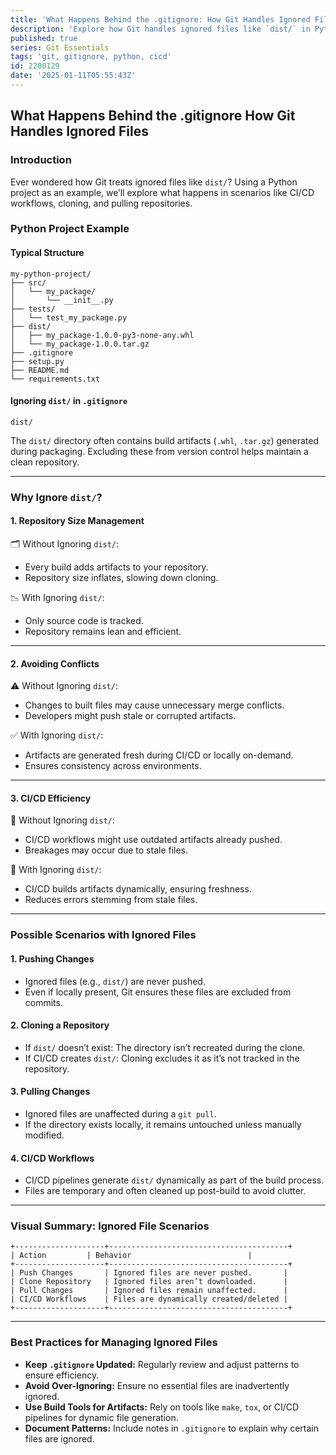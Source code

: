 ```yaml
---
title: 'What Happens Behind the .gitignore: How Git Handles Ignored Files'
description: 'Explore how Git handles ignored files like `dist/` in Python projects, covering scenarios like CI/CD, cloning, and pulling repositories.'
published: true
series: Git Essentials
tags: 'git, gitignore, python, cicd'
id: 2200129
date: '2025-01-11T05:55:43Z'
---
```


## What Happens Behind the .gitignore How Git Handles Ignored Files

### Introduction

Ever wondered how Git treats ignored files like `dist/`? Using a Python project as an example, we’ll explore what happens in scenarios like CI/CD workflows, cloning, and pulling repositories.

### Python Project Example

#### Typical Structure

```plaintext
my-python-project/
├── src/
│   └── my_package/
│       └── __init__.py
├── tests/
│   └── test_my_package.py
├── dist/
│   ├── my_package-1.0.0-py3-none-any.whl
│   └── my_package-1.0.0.tar.gz
├── .gitignore
├── setup.py
├── README.md
└── requirements.txt
```

#### Ignoring `dist/` in `.gitignore`

```plaintext
dist/
```

The `dist/` directory often contains build artifacts (`.whl`, `.tar.gz`) generated during packaging. Excluding these from version control helps maintain a clean repository.

---

### Why Ignore `dist/`?

#### 1. Repository Size Management

🗂️ Without Ignoring `dist/`:

- Every build adds artifacts to your repository.
- Repository size inflates, slowing down cloning.

📉 With Ignoring `dist/`:

- Only source code is tracked.
- Repository remains lean and efficient.

---

#### 2. Avoiding Conflicts

⚠️ Without Ignoring `dist/`:

- Changes to built files may cause unnecessary merge conflicts.
- Developers might push stale or corrupted artifacts.

✅ With Ignoring `dist/`:

- Artifacts are generated fresh during CI/CD or locally on-demand.
- Ensures consistency across environments.

---

#### 3. CI/CD Efficiency

🚧 Without Ignoring `dist/`:

- CI/CD workflows might use outdated artifacts already pushed.
- Breakages may occur due to stale files.

🚀 With Ignoring `dist/`:

- CI/CD builds artifacts dynamically, ensuring freshness.
- Reduces errors stemming from stale files.

---

### Possible Scenarios with Ignored Files

#### 1. Pushing Changes

- Ignored files (e.g., `dist/`) are never pushed.
- Even if locally present, Git ensures these files are excluded from commits.

#### 2. Cloning a Repository

- If `dist/` doesn’t exist: The directory isn’t recreated during the clone.
- If CI/CD creates `dist/`: Cloning excludes it as it’s not tracked in the repository.

#### 3. Pulling Changes

- Ignored files are unaffected during a `git pull`.
- If the directory exists locally, it remains untouched unless manually modified.

#### 4. CI/CD Workflows

- CI/CD pipelines generate `dist/` dynamically as part of the build process.
- Files are temporary and often cleaned up post-build to avoid clutter.

---

### Visual Summary: Ignored File Scenarios

```plaintext
+--------------------+----------------------------------------+
| Action         | Behavior                          |
+--------------------+----------------------------------------+
| Push Changes       | Ignored files are never pushed.       |
| Clone Repository   | Ignored files aren’t downloaded.      |
| Pull Changes       | Ignored files remain unaffected.      |
| CI/CD Workflows    | Files are dynamically created/deleted |
+--------------------+----------------------------------------+
```

---

### Best Practices for Managing Ignored Files

- **Keep `.gitignore` Updated:** Regularly review and adjust patterns to ensure efficiency.
- **Avoid Over-Ignoring:** Ensure no essential files are inadvertently ignored.
- **Use Build Tools for Artifacts:** Rely on tools like `make`, `tox`, or CI/CD pipelines for dynamic file generation.
- **Document Patterns:** Include notes in `.gitignore` to explain why certain files are ignored.
